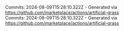 Commits: 2024-08-09T15:28:10.322Z - Generated via https://github.com/marketplace/actions/artificial-grass
<br>
Commits: 2024-08-09T15:28:10.322Z - Generated via https://github.com/marketplace/actions/artificial-grass
<br>
